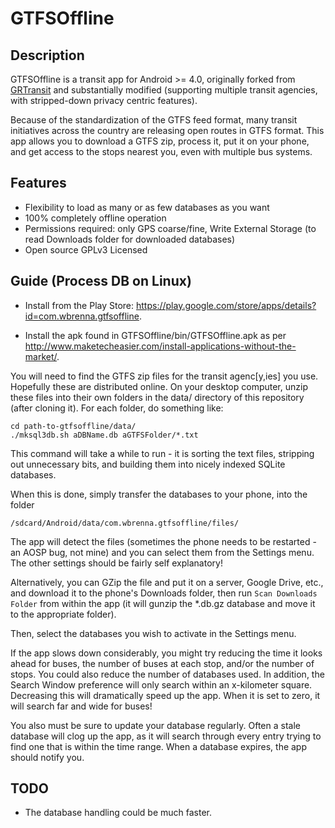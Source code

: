 GTFSOffline
=========================

Description
-------------------------

GTFSOffline is a transit app for Android >= 4.0,
originally forked from <a href="http://github.com/gdmalet/grtransit">GRTransit</a>
and substantially modified (supporting multiple transit agencies, with stripped-down
privacy centric features).

Because of the standardization of the GTFS feed format, many transit
initiatives across the country are releasing open routes in GTFS format.
This app allows you to download a GTFS zip, process it, put it on your
phone, and get access to the stops nearest you, even with multiple bus systems.


Features
-------------------------

* Flexibility to load as many or as few databases as you want
* 100% completely offline operation
* Permissions required: only GPS coarse/fine, Write External Storage (to read Downloads folder for downloaded databases)
* Open source GPLv3 Licensed


Guide (Process DB on Linux)
-------------------------

* Install from the Play Store: https://play.google.com/store/apps/details?id=com.wbrenna.gtfsoffline.

* Install the apk found in GTFSOffline/bin/GTFSOffline.apk as per http://www.maketecheasier.com/install-applications-without-the-market/.


You will need to find the GTFS zip files for the transit agenc[y,ies] you use.
Hopefully these are distributed online.
On your desktop computer, unzip these files into their own folders in the data/ directory of this repository (after cloning it).
For each folder, do something like:
```
cd path-to-gtfsoffline/data/
./mksql3db.sh aDBName.db aGTFSFolder/*.txt
```

This command will take a while to run - it is sorting the text files, stripping
out unnecessary bits, and building them into nicely indexed SQLite databases.

When this is done, simply transfer the databases to your phone, into the folder
```
/sdcard/Android/data/com.wbrenna.gtfsoffline/files/
```

The app will detect the files (sometimes the phone needs to be restarted - an AOSP bug, not mine)
and you can select them from the Settings menu. The other settings should be fairly self explanatory!

Alternatively, you can GZip the file and put it on a server, Google Drive, etc., and download it to the
phone's Downloads folder, then run ```Scan Downloads Folder``` from within the app (it will gunzip the
*.db.gz database and move it to the appropriate folder).

Then, select the databases you wish to activate in the Settings menu.

If the app slows down considerably, you might try reducing the time it looks ahead for buses, the number
of buses at each stop, and/or the number of stops. You could also reduce the number of databases used.
In addition, the Search Window preference will only search within an x-kilometer square. Decreasing this
will dramatically speed up the app. When it is set to zero, it will search far and wide for buses!

You also must be sure to update your database regularly. Often a stale database will clog up the app,
as it will search through every entry trying to find one that is within the time range.
When a database expires, the app should notify you.

TODO
-------------------------

* The database handling could be much faster. 
